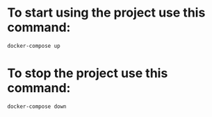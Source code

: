 # To start using the project use this command:

    docker-compose up

# To stop the project use this command:

    docker-compose down
    